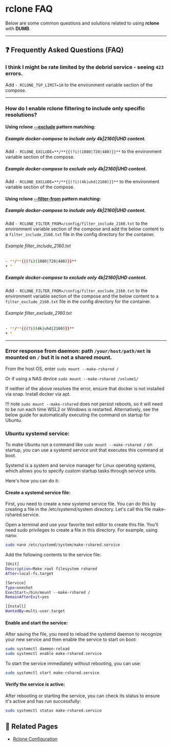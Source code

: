 # rclone FAQ

Below are some common questions and solutions related to using **rclone** with **DUMB**.

---

## ❓ Frequently Asked Questions (FAQ)

### I think I might be rate limited by the debrid service - seeing `423` errors.

Add `- RCLONE_TSP_LIMIT=10` to the environment variable section of the compose.

---

### How do I enable rclone filtering to include only specific resolutions? 


#### Using rclone [--exclude](https://rclone.org/filtering/#exclude-exclude-files-matching-pattern) pattern matching:


##### Example docker-compose to include only 4k|2160|UHD content. 

Add `- RCLONE_EXCLUDE=**/**{{(?i)(1080|720|480)}}**` to the environment variable section of the compose.


##### Example docker-compose to exclude only 4k|2160|UHD content. 

Add `- RCLONE_EXCLUDE=**/**{{(?i)(4k|uhd|2160)}}**` to the environment variable section of the compose. 


#### Using rclone [--filter-from](https://rclone.org/filtering/#filter-from-read-filtering-patterns-from-a-file) pattern matching:


##### Example docker-compose to include only 4k|2160|UHD content. 

Add `- RCLONE_FILTER_FROM=/config/filter_include_2160.txt` to the environment variable section of the compose and add the below content to a `filter_include_2160.txt` file in the config directory for the container. 


###### Example filter_include_2160.txt

```bash
- **/**{{(?i)(1080|720|480)}}**
+ *
```


##### Example docker-compose to exclude only 4k|2160|UHD content. 
Add `- RCLONE_FILTER_FROM=/config/filter_exclude_2160.txt` to the environment variable section of the compose and the below content to a `filter_exclude_2160.txt` file in the config directory for the container.


###### Example filter_exclude_2160.txt

```bash
- **/**{{(?i)(4k|uhd|2160)}}**
+ *
```

---

### Error response from daemon: path `/your/host/path/mnt` is mounted on `/` but it is not a shared mount.

From the host OS, enter `sudo mount --make-rshared /` 

Or if using a NAS device `sudo mount --make-rshared /volume1/` 

If neither of the above resolves the error, ensure that docker is not installed via snap. Install docker via apt. 

!!! note 
    `sudo mount --make-rshared` does not persist reboots, so it will need to be run each time WSL2 or Windows is restarted. Alternatively, see the below guide for automatically executing the command on startup for Ubuntu.


### Ubuntu systemd service:

To make Ubuntu run a command like `sudo mount --make-rshared /` on startup, you can use a systemd service unit that executes this command at boot.

Systemd is a system and service manager for Linux operating systems, which allows you to specify custom startup tasks through service units.

Here's how you can do it:


#### Create a systemd service file:
First, you need to create a new systemd service file. You can do this by creating a file in the /etc/systemd/system directory. Let's call this file make-rshared.service.

Open a terminal and use your favorite text editor to create this file. You'll need sudo privileges to create a file in this directory. For example, using nano:

```bash
sudo nano /etc/systemd/system/make-rshared.service
```

Add the following contents to the service file:

```bash
[Unit]
Description=Make root filesystem rshared
After=local-fs.target

[Service]
Type=oneshot
ExecStart=/bin/mount --make-rshared /
RemainAfterExit=yes

[Install]
WantedBy=multi-user.target
```


#### Enable and start the service:
After saving the file, you need to reload the systemd daemon to recognize your new service and then enable the service to start on boot:

```bash
sudo systemctl daemon-reload
sudo systemctl enable make-rshared.service
```
To start the service immediately without rebooting, you can use:

```bash
sudo systemctl start make-rshared.service
```


#### Verify the service is active:

After rebooting or starting the service, you can check its status to ensure it's active and has run successfully:

```bash
sudo systemctl status make-rshared.service
```


## 📎 Related Pages
- [Rclone Configuration](../services/rclone.md)